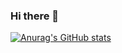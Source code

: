 ### Hi there 👋

<!--
**Hassan-Shakeri/Hassan-Shakeri** is a ✨ _special_ ✨ repository because its `README.md` (this file) appears on your GitHub profile.

Here are some ideas to get you started:

- 🔭 I’m currently working on ...
- 🌱 I’m currently learning ...
- 👯 I’m looking to collaborate on ...
- 🤔 I’m looking for help with ...
- 💬 Ask me about ...
- 📫 How to reach me: ...
- 😄 Pronouns: ...
- ⚡ Fun fact: ...
-->



[![Anurag's GitHub stats](https://github-readme-stats.vercel.app/api?username=Hassan-Shakeri)](https://github.com/anuraghazra/github-readme-stats)
